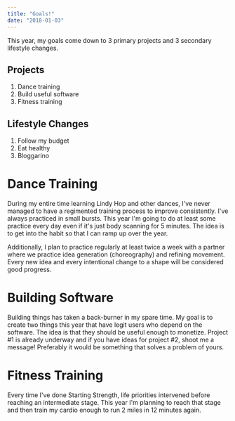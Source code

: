```yaml
---
title: "Goals!"
date: "2018-01-03"
---
```


This year, my goals come down to 3 primary projects and 3 secondary lifestyle changes.

## Projects
1. Dance training
2. Build useful software
3. Fitness training

## Lifestyle Changes
1. Follow my budget
2. Eat healthy
3. Bloggarino

# Dance Training
During my entire time learning Lindy Hop and other dances, I've never managed to have a regimented training process to improve consistently.
I've always practiced in small bursts.
This year I'm going to do at least some practice every day even if it's just body scanning for 5 minutes.
The idea is to get into the habit so that I can ramp up over the year.

Additionally, I plan to practice regularly at least twice a week with a partner where we practice idea generation (choreography) and refining movement. 
Every new idea and every intentional change to a shape will be considered good progress.

# Building Software
Building things has taken a back-burner in my spare time.
My goal is to create two things this year that have legit users who depend on the software.
The idea is that they should be useful enough to monetize.
Project #1 is already underway and if you have ideas for project #2, shoot me a message!
Preferably it would be something that solves a problem of yours.

# Fitness Training
Every time I've done Starting Strength, life priorities intervened before reaching an intermediate stage.
This year I'm planning to reach that stage and then train my cardio enough to run 2 miles in 12 minutes again.

